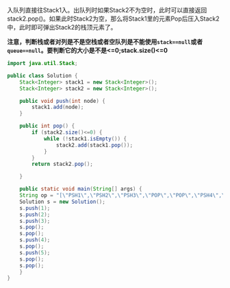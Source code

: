 入队列直接往Stack1入。出队列时如果Stack2不为空时，此时可以直接返回stack2.pop()。如果此时Stack2为空，那么将Stack1里的元素Pop后压入Stack2中，此时即可弹出Stack2的栈顶元素了。

**注意，判断栈或者对列是不是空栈或者空队列是不能使用`stack==null`或者`queue==null`。要判断它的大小是不是<=0;stack.size()<=0**
```java
import java.util.Stack;

public class Solution {
    Stack<Integer> stack1 = new Stack<Integer>();
    Stack<Integer> stack2 = new Stack<Integer>();

    public void push(int node) {
        stack1.add(node);
    }

    public int pop() {
        if (stack2.size()<=0) {
            while (!stack1.isEmpty()) {
                stack2.add(stack1.pop());
            }
        }
        return stack2.pop();

    }

    public static void main(String[] args) {
    String op = "[\"PSH1\",\"PSH2\",\"PSH3\",\"POP\",\"POP\",\"PSH4\",\"POP\",\"PSH5\",\"POP\",\"POP\"]";
    Solution s = new Solution();
    s.push(1);
    s.push(2);
    s.push(3);
    s.pop();
    s.pop();
    s.push(4);
    s.pop();
    s.push(5);
    s.pop();
    s.pop();
    }
}
```

